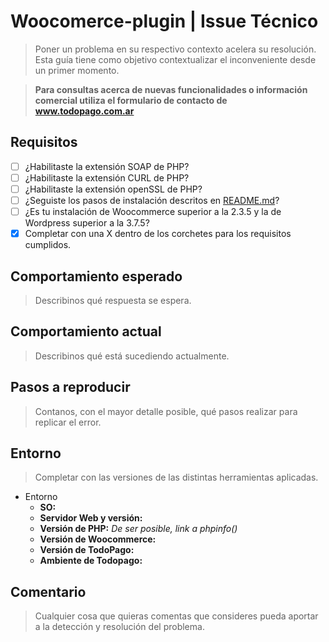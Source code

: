 # Woocomerce-plugin | Issue Técnico
> Poner un problema en su respectivo contexto acelera su resolución. </br>
Esta guía tiene como objetivo contextualizar el inconveniente desde un primer momento.

> __Para consultas acerca de nuevas funcionalidades o información comercial utiliza el formulario de contacto de www.todopago.com.ar__

## Requisitos

* [ ] ¿Habilitaste la extensión SOAP de PHP?
* [ ] ¿Habilitaste la extensión CURL de PHP?
* [ ] ¿Habilitaste la extensión openSSL de PHP?
* [ ] ¿Seguiste los pasos de instalación descritos en [README.md](https://github.com/TodoPago/Plugin-WooCommerce/blob/master/README.md)?
* [ ] ¿Es tu instalación de Woocommerce superior a la 2.3.5 y la de Wordpress superior a la 3.7.5?
* [x] Completar con una X dentro de los corchetes para los requisitos cumplidos.

## Comportamiento esperado
> Describinos qué respuesta se espera.

## Comportamiento actual
> Describinos qué está sucediendo actualmente.

## Pasos a reproducir
> Contanos, con el mayor detalle posible, qué pasos realizar para replicar el error.

## Entorno
> Completar con las versiones de las distintas herramientas aplicadas.
+ Entorno
  * __SO:__
  * __Servidor Web y versión:__
  * __Versión de PHP:__ _De ser posible, link a phpinfo()_
  * __Versión de Woocommerce:__ 
  * __Versión de TodoPago:__
  * __Ambiente de Todopago:__

## Comentario
> Cualquier cosa que quieras comentas que consideres pueda aportar a la detección y resolución del problema.
